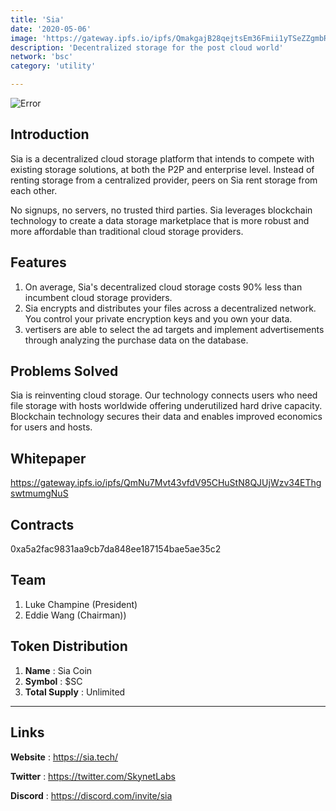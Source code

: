 ```yaml
---
title: 'Sia'
date: '2020-05-06'
image: 'https://gateway.ipfs.io/ipfs/QmakgajB28qejtsEm36Fmii1yTSeZZgmbRkFNP9MPNvWZB'
description: 'Decentralized storage for the post cloud world'
network: 'bsc'
category: 'utility'

---
```


![Error](https://gateway.ipfs.io/ipfs/QmS7TzsnhCqBFiEmQLLVg1MFsRXsCk7Jw8G11Ss3fEpTb1)

## Introduction

Sia is a decentralized cloud storage platform that intends to compete with existing storage solutions, at both the P2P and enterprise level. Instead of renting storage from a centralized provider, peers on Sia rent storage from each other. 

No signups, no servers, no trusted third parties. Sia leverages blockchain technology to create a data storage marketplace that is more robust and more affordable than traditional cloud storage providers.

## Features

1. On average, Sia's decentralized cloud storage costs 90% less than incumbent cloud storage providers.
2. Sia encrypts and distributes your files across a decentralized network. You control your private encryption keys and you own your data.
3. vertisers are able to select the ad targets and implement advertisements through analyzing the purchase data on the database.


## Problems Solved

Sia is reinventing cloud storage. Our technology connects users who need file storage with hosts worldwide offering underutilized hard drive capacity. Blockchain technology secures their data and enables improved economics for users and hosts.


## Whitepaper

https://gateway.ipfs.io/ipfs/QmNu7Mvt43vfdV95CHuStN8QJUjWzv34EThgswtmumgNuS

## Contracts

0xa5a2fac9831aa9cb7da848ee187154bae5ae35c2


## Team

1. Luke Champine (President)
2. Eddie Wang (Chairman))

## Token Distribution

1. **Name** : Sia Coin
2. **Symbol** : $SC
3. **Total Supply** : Unlimited

---

## Links

**Website** : <https://sia.tech/>

**Twitter** : <https://twitter.com/SkynetLabs>

**Discord** : <https://discord.com/invite/sia>
